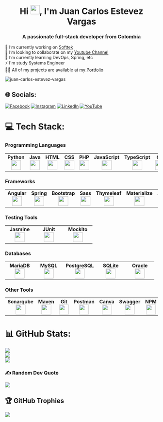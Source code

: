 <h1 align="center">Hi <img src="https://raw.githubusercontent.com/MartinHeinz/MartinHeinz/master/wave.gif" width="30px" height="30px" />, I'm Juan Carlos Estevez Vargas</h1>

<h3 align="center">A passionate full-stack developer from Colombia</h3>

🔭 I’m currently working on [Softtek](https://www.softtek.com/) <br>
👯 I’m looking to collaborate on my [Youtube Channel](https://youtube.com/@apuntesdeuningeniero)<br>
🌱 I’m currently learning DevOps, Spring, etc<br>
⚡ I'm study Systems Engineer<br>
👨‍💻 All of my projects are available at [my Portfolio](https://juan-carlos-estevez-vargas.netlify.app/)

<p align="left"> <img src="https://komarev.com/ghpvc/?username=juan-carlos-estevez-vargas&label=Profile%20views&color=0e75b6&style=flat" alt="juan-carlos-estevez-vargas" /> </p>

## 🌐 Socials:
[![Facebook](https://img.shields.io/badge/Facebook-%231877F2.svg?logo=Facebook&logoColor=white)](https://facebook.com/juancarlos.estevezvargas.98) [![Instagram](https://img.shields.io/badge/Instagram-%23E4405F.svg?logo=Instagram&logoColor=white)](https://instagram.com/juankestevez) [![LinkedIn](https://img.shields.io/badge/LinkedIn-%230077B5.svg?logo=linkedin&logoColor=white)](https://linkedin.com/in/juan-carlos-estevez-vargas) [![YouTube](https://img.shields.io/badge/YouTube-%23FF0000.svg?logo=YouTube&logoColor=white)](https://youtube.com/@JuanCarlosEstevezVargas) 

# 💻 Tech Stack:
### Programming Languages
<table width="320px">
    <tbody>
        <tr valign="top">
            <td width="80px" align="center">
            <span><strong>Python</strong></span><br>
            <img height="32px" src="https://cdn.jsdelivr.net/gh/devicons/devicon/icons/python/python-original.svg">
            </td>
            <td width="80px" align="center">
            <span><strong>Java</strong></span><br>
            <img height="32" src="https://cdn.jsdelivr.net/gh/devicons/devicon/icons/java/java-original.svg">
            </td>
            <td width="80px" align="center">
            <span><strong>HTML</strong></span><br>
            <img height="32" src="https://cdn.jsdelivr.net/gh/devicons/devicon/icons/html5/html5-original.svg">
            </td>
            <td width="80px" align="center">
            <span><strong>CSS</strong></span><br>
            <img height="32px" src="https://cdn.jsdelivr.net/gh/devicons/devicon/icons/css3/css3-original.svg">
            </td>
            <td width="80px" align="center">
            <span><strong>PHP</strong></span><br>
            <img height="32px" src="https://upload.wikimedia.org/wikipedia/commons/2/27/PHP-logo.svg">
            </td>
            <td width="80px" align="center">
            <span><strong>JavaScript</strong></span><br>
            <img height="32px" src="https://upload.wikimedia.org/wikipedia/commons/9/99/Unofficial_JavaScript_logo_2.svg">
            </td>
            <td width="80px" align="center">
            <span><strong>TypeScript</strong></span><br>
            <img height="32px" src="https://upload.wikimedia.org/wikipedia/commons/4/4c/Typescript_logo_2020.svg">
            </td>
            <td width="80px" align="center">
            <span><strong>C#</strong></span><br>
            <img height="32px" src="https://cdn.worldvectorlogo.com/logos/c--4.svg">
            </td>
        </tr>
    </tbody>
</table> 

### Frameworks
<table width="320px">
    <tbody>
        <tr valign="top">
            <td width="80px" align="center">
            <span><strong>Angular</strong></span><br>
            <img height="32px" src="https://upload.wikimedia.org/wikipedia/commons/c/cf/Angular_full_color_logo.svg">
            </td>
            <td width="80px" align="center">
            <span><strong>Spring</strong></span><br>
            <img height="32" src="https://www.vectorlogo.zone/logos/springio/springio-icon.svg">
            </td>
            <td width="80px" align="center">
            <span><strong>Bootstrap</strong></span><br>
            <img height="32" src="https://upload.wikimedia.org/wikipedia/commons/b/b2/Bootstrap_logo.svg">
            </td>
            <td width="80px" align="center">
            <span><strong>Sass</strong></span><br>
            <img height="32px" src="https://upload.wikimedia.org/wikipedia/commons/9/96/Sass_Logo_Color.svg">
            </td>
            <td width="80px" align="center">
            <span><strong>Thymeleaf</strong></span><br>
            <img height="32px" src="https://upload.wikimedia.org/wikipedia/commons/5/55/Thymeleaf_Logo_with_name_small.png">
            </td>
            <td width="80px" align="center">
            <span><strong>Materialize</strong></span><br>
            <img height="32px" src="https://seeklogo.com/images/M/materialize-logo-0FCAD8A6F8-seeklogo.com.png">
            </td>
            <td width="80px" align="center">
            <span><strong>.NET</strong></span><br>
            <img height="32px" src="https://upload.wikimedia.org/wikipedia/commons/thumb/7/7d/Microsoft_.NET_logo.svg/456px-Microsoft_.NET_logo.svg.png">
            </td>
            <td width="80px" align="center">
            <span><strong>JHipster</strong></span><br>
            <img height="32px" src="https://seeklogo.com/images/J/jhipster-logo-800862944E-seeklogo.com.png?v=637938474870000000">
            </td>
            <td width="80px" align="center">
            <span><strong>React</strong></span><br>
            <img height="32px" src="https://cdn.worldvectorlogo.com/logos/react-2.svg">
            </td>
        </tr>
    </tbody>
</table>

### Testing Tools
<table width="320px">
    <tbody>
        <tr valign="top">
            <td width="80px" align="center">
            <span><strong>Jasmine</strong></span><br>
            <img height="32px" src="https://www.vectorlogo.zone/logos/jasmine/jasmine-icon.svg">
            </td>
            <td width="80px" align="center">
            <span><strong>JUnit</strong></span><br>
            <img height="32" src="https://upload.wikimedia.org/wikipedia/commons/5/59/JUnit_5_Banner.png">
            </td>
            <td width="80px" align="center">
            <span><strong>Mockito</strong></span><br>
            <img height="32" src="https://upload.wikimedia.org/wikipedia/commons/2/2c/Mockito_Logo.png">
            </td>
        </tr>
    </tbody>
</table>

### Databases
<table width="320px">
    <tbody>
        <tr valign="top">
            <td width="80px" align="center">
            <span><strong>MariaDB</strong></span><br>
            <img height="32px" src="https://upload.wikimedia.org/wikipedia/commons/6/68/Mariadb-seal-browntext.svg">
            </td>
            <td width="80px" align="center">
            <span><strong>MySQL</strong></span><br>
            <img height="32" src="https://upload.wikimedia.org/wikipedia/commons/0/0a/MySQL_textlogo.svg">
            </td>
            <td width="80px" align="center">
            <span><strong>PostgreSQL</strong></span><br>
            <img height="32" src="https://upload.wikimedia.org/wikipedia/commons/2/29/Postgresql_elephant.svg">
            </td>
            <td width="80px" align="center">
            <span><strong>SQLite</strong></span><br>
            <img height="32" src="https://upload.wikimedia.org/wikipedia/commons/3/38/SQLite370.svg">
            </td>
            <td width="80px" align="center">
            <span><strong>Oracle</strong></span><br>
            <img height="32" src="https://upload.wikimedia.org/wikipedia/commons/5/50/Oracle_logo.svg">
            </td>
        </tr>
    </tbody>
</table>

### Other Tools
<table width="320px"> 
    <tbody>
        <tr valign="top">
            <td width="80px" align="center">
            <span><strong>Sonarqube</strong></span><br>
            <img height="32px" src="https://cdn.worldvectorlogo.com/logos/sonarqube-1.svg">
            </td>
            <td width="80px" align="center">
            <span><strong>Maven</strong></span><br>
            <img height="32px" src="https://upload.wikimedia.org/wikipedia/commons/5/52/Apache_Maven_logo.svg">
            </td>
            <td width="80px" align="center">
            <span><strong>Git</strong></span><br>
            <img height="32" src="https://upload.wikimedia.org/wikipedia/commons/e/e0/Git-logo.svg">
            </td>
            <td width="80px" align="center">
            <span><strong>Postman</strong></span><br>
            <img height="32" src="https://www.vectorlogo.zone/logos/getpostman/getpostman-icon.svg">
            </td>
            <td width="80px" align="center">
            <span><strong>Canva</strong></span><br>
            <img height="32" src="https://upload.wikimedia.org/wikipedia/commons/7/74/Canva_logo.png">
            </td>
            <td width="80px" align="center">
            <span><strong>Swagger</strong></span><br>
            <img height="32" src="https://seeklogo.com/images/S/swagger-logo-A49F73BAF4-seeklogo.com.png">
            </td>
            <td width="80px" align="center">
            <span><strong>NPM</strong></span><br>
            <img height="32" src="https://upload.wikimedia.org/wikipedia/commons/d/db/Npm-logo.svg">
            </td>
            <td width="80px" align="center">
            <span><strong>Arduino</strong></span><br>
            <img height="32" src="https://upload.wikimedia.org/wikipedia/commons/8/87/Arduino_Logo.svg">
            </td>
            <td width="80px" align="center">
            <span><strong>ESLint</strong></span><br>
            <img height="32" src="https://upload.wikimedia.org/wikipedia/commons/e/e3/ESLint_logo.svg">
            </td>
        </tr>
    </tbody>
</table>
 
# 📊 GitHub Stats:
![](https://github-readme-stats.vercel.app/api?username=Juan-Carlos-Estevez-Vargas&theme=dracula&hide_border=false&include_all_commits=true&count_private=true)<br/>
![](https://github-readme-streak-stats.herokuapp.com/?user=Juan-Carlos-Estevez-Vargas&theme=dracula&hide_border=false)<br/>
![](https://github-readme-stats.vercel.app/api/top-langs/?username=Juan-Carlos-Estevez-Vargas&theme=dracula&hide_border=false&include_all_commits=true&count_private=true&layout=compact)

### ✍️ Random Dev Quote
![](https://quotes-github-readme.vercel.app/api?type=horizontal&theme=radical)

## 🏆 GitHub Trophies
![](https://github-profile-trophy.vercel.app/?username=Juan-Carlos-Estevez-Vargas&theme=dracula&no-frame=true&no-bg=false&margin-w=4)
